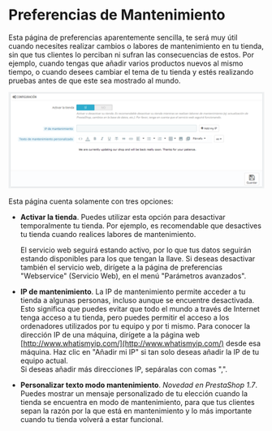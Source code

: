 # Preferencias de Mantenimiento

Esta página de preferencias aparentemente sencilla, te será muy útil cuando necesites realizar cambios o labores de mantenimiento en tu tienda, sin que tus clientes lo perciban ni sufran las consecuencias de estos. Por ejemplo, cuando tengas que añadir varios productos nuevos al mismo tiempo, o cuando desees cambiar el tema de tu tienda y estés realizando pruebas antes de que este sea mostrado al mundo.

![](../../../../.gitbook/assets/54265402.png)

Esta página cuenta solamente con tres opciones:

*   **Activar la tienda**. Puedes utilizar esta opción para desactivar temporalmente tu tienda. Por ejemplo, es recomendable que desactives tu tienda cuando realices labores de mantenimiento.

    El servicio web seguirá estando activo, por lo que tus datos seguirán estando disponibles para los que tengan la llave. Si deseas desactivar también el servicio web, dirígete a la página de preferencias "Webservice" (Servicio Web), en el menú "Parámetros avanzados".
* **IP de mantenimiento**. La IP de mantenimiento permite acceder a tu tienda a algunas personas, incluso aunque se encuentre desactivada. Esto significa que puedes evitar que todo el mundo a través de Internet tenga acceso a tu tienda, pero puedes permitir el acceso a los ordenadores utilizados por tu equipo y por ti mismo. Para conocer la dirección IP de una máquina, dirígete a la página web [http://www.whatismyip.com/](http://www.whatismyip.com/) desde esa máquina. Haz clic en "Añadir mi IP" si tan solo deseas añadir la IP de tu equipo actual.\
  &#x20;Si deseas añadir más direcciones IP, sepáralas con comas ",".
* **Personalizar texto modo mantenimiento**. _Novedad en PrestaShop 1.7_. Puedes mostrar un mensaje personalizado de tu elección cuando la tienda se encuentra en modo de mantenimiento, para que tus clientes sepan la razón por la que está en mantenimiento y lo más importante cuando tu tienda volverá a estar funcional.
